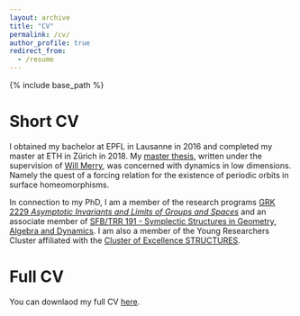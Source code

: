 ```yaml
---
layout: archive
title: "CV"
permalink: /cv/
author_profile: true
redirect_from:
  - /resume
---
```


{% include base_path %}

# Short CV

I obtained my bachelor at EPFL in Lausanne in 2016 and completed my master at ETH in Zürich in 2018. My [master thesis](files/master_thesis.pdf), written under the supervision of [Will Merry](https://www.merry.io/), was concerned with dynamics in low dimensions. Namely the quest of a forcing relation for the existence of periodic orbits in surface homeomorphisms.

In connection to my PhD, I am a member of the research programs [GRK 2229 _Asymptotic Invariants and Limits of Groups and Spaces_](http://www.groups-and-spaces.kit.edu/26.php) and an associate member of [SFB/TRR 191 - Symplectic Structures in Geometry, Algebra and Dynamics](http://www.mi.uni-koeln.de/CRC-TRR191/). I am also a member of the Young Researchers Cluster affiliated with the [Cluster of Excellence STRUCTURES](https://www.thphys.uni-heidelberg.de/~structures/).

# Full CV

You can downlaod my full CV [here](files/CV.pdf).
